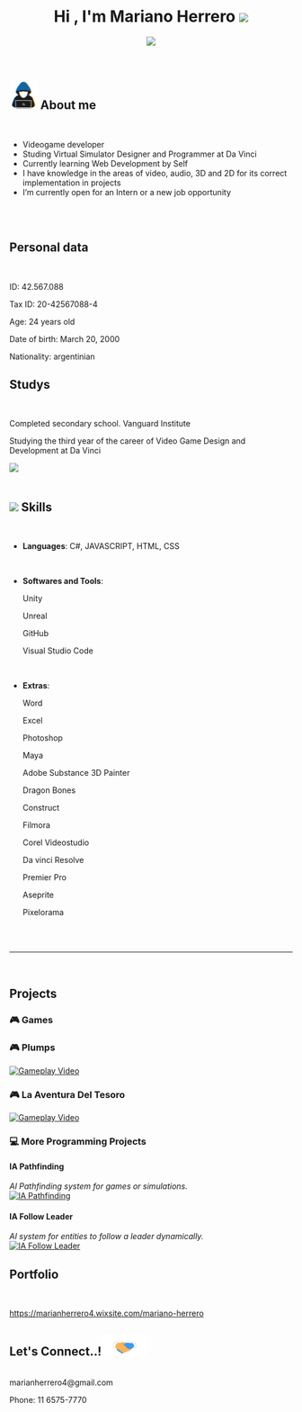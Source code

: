 <h1 align="center"><b>Hi , I'm Mariano Herrero </b><img src="https://media.giphy.com/media/hvRJCLFzcasrR4ia7z/giphy.gif" width="35"></h1>
<!--  -->
<p align="center">
<img src="https://readme-typing-svg.herokuapp.com?font=Time+New+Roman&color=cyan&size=25&center=true&vCenter=true&width=600&height=100&lines=Mariano+Herrero;++;Videogame+Developer"></a>
</p>


<br>



	
## <picture><img src = "https://github.com/0xAbdulKhalid/0xAbdulKhalid/raw/main/assets/mdImages/about_me.gif" width = 50px></picture> **About me**



<br>

- Videogame developer
- Studing Virtual Simulator Designer and Programmer at Da Vinci
- Currently learning Web Development by Self
- I have knowledge in the areas of video, audio, 3D and 2D for its correct implementation in projects
- I’m currently open for an Intern or a new job opportunity

<br><br>
## <b> Personal data </b>
<br>

ID: 42.567.088

Tax ID: 20-42567088-4

Age: 24 years old

Date of birth: March 20, 2000

Nationality: argentinian

## <b> Studys </b>
<br>

Completed secondary school. Vanguard Institute

Studying the third year of the career of Video Game Design and Development at Da Vinci


<img src="https://user-images.githubusercontent.com/73097560/115834477-dbab4500-a447-11eb-908a-139a6edaec5c.gif"><br><br>

## <img src="https://media2.giphy.com/media/QssGEmpkyEOhBCb7e1/giphy.gif?cid=ecf05e47a0n3gi1bfqntqmob8g9aid1oyj2wr3ds3mg700bl&rid=giphy.gif" width ="25"><b> Skills</b>
<br>

<p align="center">

- **Languages**:
    C#, JAVASCRIPT, HTML, CSS
  

<br>   


- **Softwares and Tools**:

  Unity
  
  Unreal

  GitHub


  Visual Studio Code 

<br>

- **Extras**:

  Word

  Excel

  Photoshop

  Maya
  
  Adobe Substance 3D Painter

  Dragon Bones

  Construct

  Filmora

  Corel Videostudio

  Da vinci Resolve

  Premier Pro

  Aseprite

  Pixelorama

</p>

<br>
<br>

-----

<br>



## <b> Projects </b> 

### 🎮 Games
### 🎮 Plumps  
<a href="https://www.youtube.com/watch?v=JWv6IUqro80" target="_blank"> 
  <img src="https://img.shields.io/badge/▶️%20Watch%20Gameplay-red?style=for-the-badge&logo=youtube" alt="Gameplay Video"/>
</a>  

### 🎮 La Aventura Del Tesoro  
<a href="https://www.youtube.com/watch?v=AaFlRCWylbg" target="_blank"> 
  <img src="https://img.shields.io/badge/▶️%20Watch%20Gameplay-red?style=for-the-badge&logo=youtube" alt="Gameplay Video"/>
</a>  

### 💻 More Programming Projects

#### IA Pathfinding
*AI Pathfinding system for games or simulations.*  
<a href="https://github.com/MarianHe/IA_Pathfinding" target="_blank"> 
  <img src="https://img.shields.io/badge/View%20Repo-GitHub-blue?style=for-the-badge&logo=github" alt="IA Pathfinding"/>
</a>  

#### IA Follow Leader
*AI system for entities to follow a leader dynamically.*  
<a href="https://github.com/MarianHe/IA_FollowLeader" target="_blank"> 
  <img src="https://img.shields.io/badge/View%20Repo-GitHub-blue?style=for-the-badge&logo=github" alt="IA Follow Leader"/>
</a>  

## <b> Portfolio </b>
<br>

https://marianherrero4.wixsite.com/mariano-herrero


<div align='left'>

## <b> Let's Connect..!</b><img src="https://github.com/0xAbdulKhalid/0xAbdulKhalid/raw/main/assets/mdImages/handshake.gif" width ="80">
<br>
marianherrero4@gmail.com

Phone: 11 6575-7770
<div align='left'>


